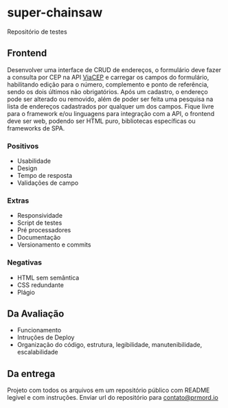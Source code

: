 # super-chainsaw
Repositório de testes

## Frontend
Desenvolver uma interface de CRUD de endereços, o formulário deve fazer a consulta por CEP na API [ViaCEP](https://viacep.com.br/) e carregar os campos do formulário, habilitando edição para o número, complemento e ponto de referência, sendo os dois últimos não obrigatórios.
Após um cadastro, o endereço pode ser alterado ou removido, além de poder ser feita uma pesquisa na lista de endereços cadastrados por qualquer um dos campos.
Fique livre para o framework e/ou linguagens para integração com a API, o frontend deve ser web, podendo ser HTML puro, bibliotecas específicas ou frameworks de SPA.
### Positivos
- Usabilidade
- Design
- Tempo de resposta
- Validações de campo

### Extras
- Responsividade
- Script de testes
- Pré processadores
- Documentação
- Versionamento e commits

### Negativas
- HTML sem semântica
- CSS redundante
- Plágio

## Da Avaliação
- Funcionamento
- Intruções de Deploy
- Organização do código, estrutura, legibilidade, manutenibilidade, escalabilidade

## Da entrega
Projeto com todos os arquivos em um repositório público com README legível e com instruções.
Enviar url do repositório para <contato@prmord.io>